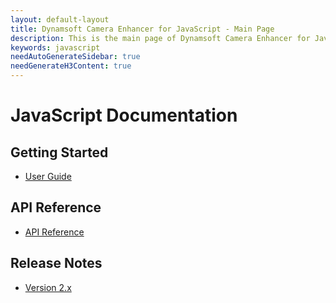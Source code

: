 ```yaml
---
layout: default-layout
title: Dynamsoft Camera Enhancer for JavaScript - Main Page
description: This is the main page of Dynamsoft Camera Enhancer for JavaScript Language.
keywords: javascript
needAutoGenerateSidebar: true
needGenerateH3Content: true
---
```


# JavaScript Documentation

## Getting Started

* [User Guide](user-guide/index.md)

## API Reference

* [API Reference](api-reference/index.md)

## Release Notes

* [Version 2.x](release-note/index.md)
